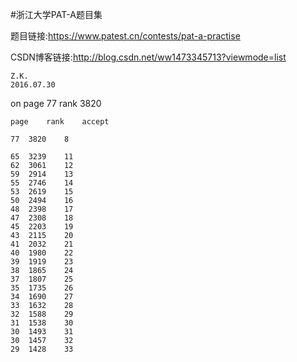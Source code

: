 #浙江大学PAT-A题目集

题目链接:https://www.patest.cn/contests/pat-a-practise

CSDN博客链接:http://blog.csdn.net/ww1473345713?viewmode=list

	Z.K.
	2016.07.30
on page 77 rank 3820

	page	rank	accept
	
	77	3820	8
	
	65	3239	11
	62	3061	12
	59	2914	13
	55	2746	14
	53	2619	15
	50	2494	16
	48	2398	17
	47	2308	18	
	45	2203	19
	43	2115	20
	41	2032	21
	40	1980	22
	39	1919	23
	38	1865	24
	37	1807	25
	35	1735	26
	34	1690	27
	33	1632	28
	32	1588	29
	31	1538	30
	30	1493	31
	30	1457	32
	29	1428	33
